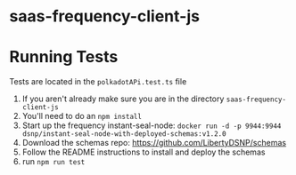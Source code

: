 # saas-frequency-client-js

# Running Tests
Tests are located in the `polkadotAPi.test.ts` file

1. If you aren't already make sure you are in the directory `saas-frequency-client-js`
2. You'll need to do an `npm install`
3. Start up the frequency instant-seal-node: `docker run -d -p 9944:9944 dsnp/instant-seal-node-with-deployed-schemas:v1.2.0`
4. Download the schemas repo: https://github.com/LibertyDSNP/schemas
5. Follow the README instructions to install and deploy the schemas
6. run `npm run test`